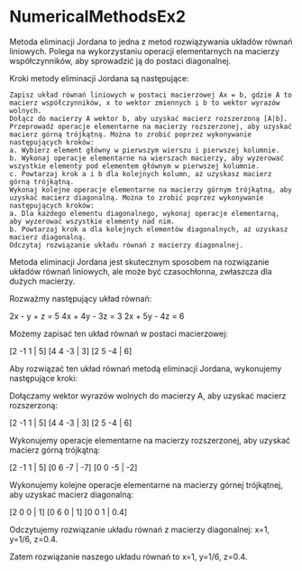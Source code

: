 # NumericalMethodsEx2
Metoda eliminacji Jordana to jedna z metod rozwiązywania układów równań liniowych. Polega na wykorzystaniu operacji elementarnych na macierzy współczynników, aby sprowadzić ją do postaci diagonalnej.

Kroki metody eliminacji Jordana są następujące:

    Zapisz układ równań liniowych w postaci macierzowej Ax = b, gdzie A to macierz współczynników, x to wektor zmiennych i b to wektor wyrazów wolnych.
    Dołącz do macierzy A wektor b, aby uzyskać macierz rozszerzoną [A|b].
    Przeprowadź operacje elementarne na macierzy rozszerzonej, aby uzyskać macierz górną trójkątną. Można to zrobić poprzez wykonywanie następujących kroków:
    a. Wybierz element główny w pierwszym wierszu i pierwszej kolumnie.
    b. Wykonaj operacje elementarne na wierszach macierzy, aby wyzerować wszystkie elementy pod elementem głównym w pierwszej kolumnie.
    c. Powtarzaj krok a i b dla kolejnych kolumn, aż uzyskasz macierz górną trójkątną.
    Wykonaj kolejne operacje elementarne na macierzy górnym trójkątną, aby uzyskać macierz diagonalną. Można to zrobić poprzez wykonywanie następujących kroków:
    a. Dla każdego elementu diagonalnego, wykonaj operacje elementarną, aby wyzerować wszystkie elementy nad nim.
    b. Powtarzaj krok a dla kolejnych elementów diagonalnych, aż uzyskasz macierz diagonalną.
    Odczytaj rozwiązanie układu równań z macierzy diagonalnej.

Metoda eliminacji Jordana jest skutecznym sposobem na rozwiązanie układów równań liniowych, ale może być czasochłonna, zwłaszcza dla dużych macierzy.

Rozważmy następujący układ równań:

2x - y + z = 5
4x + 4y - 3z = 3
2x + 5y - 4z = 6

Możemy zapisać ten układ równań w postaci macierzowej:

[2 -1 1 | 5]
[4 4 -3 | 3]
[2 5 -4 | 6]

Aby rozwiązać ten układ równań metodą eliminacji Jordana, wykonujemy następujące kroki:

Dołączamy wektor wyrazów wolnych do macierzy A, aby uzyskać macierz rozszerzoną:

[2 -1 1 | 5]
[4 4 -3 | 3]
[2 5 -4 | 6]

Wykonujemy operacje elementarne na macierzy rozszerzonej, aby uzyskać macierz górną trójkątną:

[2 -1 1 | 5]
[0 6 -7 | -7]
[0 0 -5 | -2]

Wykonujemy kolejne operacje elementarne na macierzy górnej trójkątnej, aby uzyskać macierz diagonalną:

[2 0 0 | 1]
[0 6 0 | 1]
[0 0 1 | 0.4]

Odczytujemy rozwiązanie układu równań z macierzy diagonalnej: x=1, y=1/6, z=0.4.

Zatem rozwiązanie naszego układu równań to x=1, y=1/6, z=0.4.
